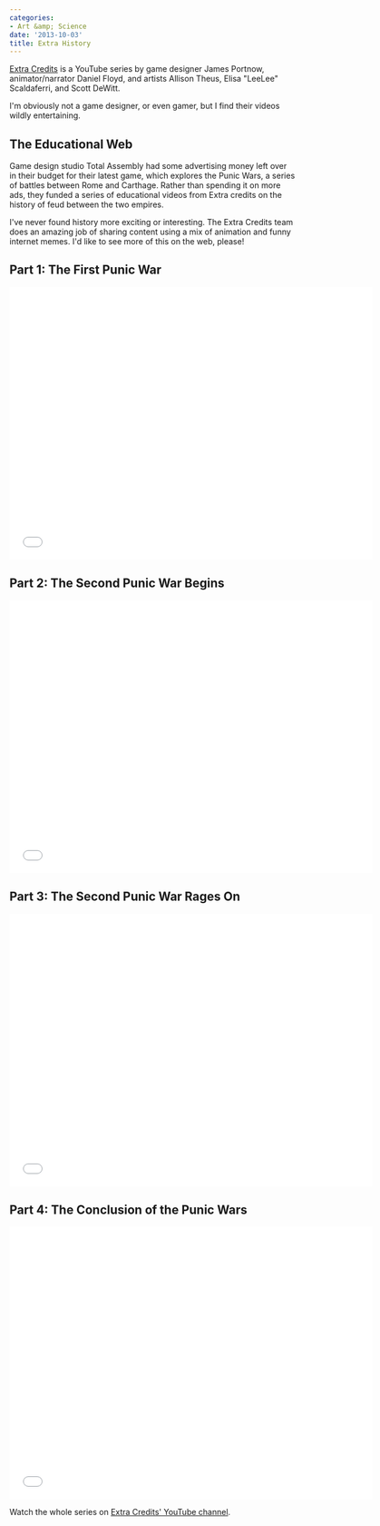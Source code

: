 ```yaml
---
categories:
- Art &amp; Science
date: '2013-10-03'
title: Extra History
---
```


<a href="https://www.youtube.com/user/ExtraCreditz">Extra Credits</a> is a YouTube series by game designer James Portnow, animator/narrator Daniel Floyd, and artists Allison Theus, Elisa "LeeLee" Scaldaferri, and Scott DeWitt.

<p>I'm obviously not a game designer, or even gamer, but I find their videos wildly entertaining.
<!--more--></p>

<h2>The Educational Web</h2>

Game design studio Total Assembly had some advertising money left over in their budget for their latest game, which explores the Punic Wars, a series of battles between Rome and Carthage. Rather than spending it on more ads, they funded a series of educational videos from Extra credits on the history of feud between the two empires.

I've never found history more exciting or interesting. The Extra Credits team does an amazing job of sharing content using a mix of animation and funny internet memes. I'd like to see more of this on the web, please!

<h2>Part 1: The First Punic War</h2>

<iframe width="640" height="480" src="//www.youtube.com/embed/EbBHk_zLTmY?rel=0" frameborder="0" allowfullscreen></iframe>

<h2>Part 2: The Second Punic War Begins</h2>

<iframe width="640" height="480" src="//www.youtube.com/embed/lf0-Yki5p40?rel=0" frameborder="0" allowfullscreen></iframe>

<h2>Part 3: The Second Punic War Rages On</h2>

<iframe width="640" height="480" src="//www.youtube.com/embed/wT_rev5VAQc?rel=0" frameborder="0" allowfullscreen></iframe>

<h2>Part 4: The Conclusion of the Punic Wars</h2>

<iframe width="640" height="480" src="//www.youtube.com/embed/McT1H-NVCMQ?rel=0" frameborder="0" allowfullscreen></iframe>

Watch the whole series on <a href="https://www.youtube.com/playlist?list=PLhyKYa0YJ_5Aq7g4bil7bnGi0A8gTsawu">Extra Credits' YouTube channel</a>.